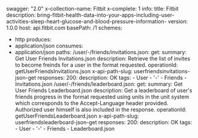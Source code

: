swagger: "2.0"
x-collection-name: Fitbit
x-complete: 1
info:
  title: Fitbit
  description: bring-fitbit-health-data-into-your-apps-including-user-activities-sleep-heart-glucose-and-blood-pressure-information-
  version: 1.0.0
host: api.fitbit.com
basePath: /1
schemes:
- http
produces:
- application/json
consumes:
- application/json
paths:
  /user/-/friends/invitations.json:
    get:
      summary: Get User Friends Invitations.json
      description: Retrieve the list of invites to become freinds for a user in the
        format requested.
      operationId: getUserFriendsInvitations.json
      x-api-path-slug: userfriendsinvitations-json-get
      responses:
        200:
          description: OK
      tags:
      - User
      - '-'
      - Friends
      - Invitations.json
  /user/-/friends/leaderboard.json:
    get:
      summary: Get User Friends Leaderboard.json
      description: Get a leaderboard of user's friends progress in the format requested
        using units in the unit system which corresponds to the Accept-Language header
        provided. Authorized user himself is also included in the response.
      operationId: getUserFriendsLeaderboard.json
      x-api-path-slug: userfriendsleaderboard-json-get
      responses:
        200:
          description: OK
      tags:
      - User
      - '-'
      - Friends
      - Leaderboard.json